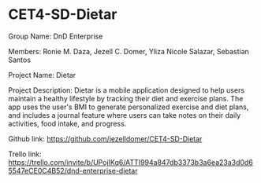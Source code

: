 # CET4-SD-Dietar

Group Name: DnD Enterprise

Members: 
Ronie M. Daza,
Jezell C. Domer,
Yliza Nicole Salazar,
Sebastian Santos

Project Name: Dietar

Project Description:
Dietar is a mobile application designed to help users maintain a healthy lifestyle by tracking their diet and exercise plans. The app uses the user's BMI to generate personalized exercise and diet plans, and includes a journal feature where users can take notes on their daily activities, food intake, and progress.


Github link: https://github.com/jezelldomer/CET4-SD-Dietar

Trello link: https://trello.com/invite/b/UPojIKq6/ATTI994a847db3373b3a6ea23a3d0d65547eCE0C4B52/dnd-enterprise-dietar
